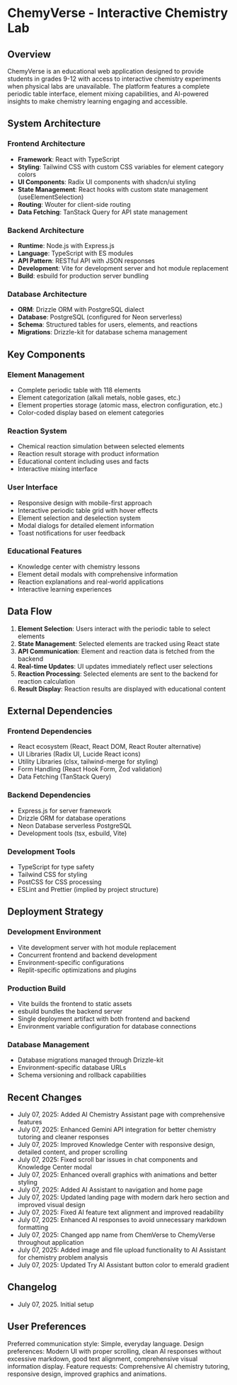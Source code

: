 # ChemyVerse - Interactive Chemistry Lab

## Overview

ChemyVerse is an educational web application designed to provide students in grades 9-12 with access to interactive chemistry experiments when physical labs are unavailable. The platform features a complete periodic table interface, element mixing capabilities, and AI-powered insights to make chemistry learning engaging and accessible.

## System Architecture

### Frontend Architecture
- **Framework**: React with TypeScript
- **Styling**: Tailwind CSS with custom CSS variables for element category colors
- **UI Components**: Radix UI components with shadcn/ui styling
- **State Management**: React hooks with custom state management (useElementSelection)
- **Routing**: Wouter for client-side routing
- **Data Fetching**: TanStack Query for API state management

### Backend Architecture
- **Runtime**: Node.js with Express.js
- **Language**: TypeScript with ES modules
- **API Pattern**: RESTful API with JSON responses
- **Development**: Vite for development server and hot module replacement
- **Build**: esbuild for production server bundling

### Database Architecture
- **ORM**: Drizzle ORM with PostgreSQL dialect
- **Database**: PostgreSQL (configured for Neon serverless)
- **Schema**: Structured tables for users, elements, and reactions
- **Migrations**: Drizzle-kit for database schema management

## Key Components

### Element Management
- Complete periodic table with 118 elements
- Element categorization (alkali metals, noble gases, etc.)
- Element properties storage (atomic mass, electron configuration, etc.)
- Color-coded display based on element categories

### Reaction System
- Chemical reaction simulation between selected elements
- Reaction result storage with product information
- Educational content including uses and facts
- Interactive mixing interface

### User Interface
- Responsive design with mobile-first approach
- Interactive periodic table grid with hover effects
- Element selection and deselection system
- Modal dialogs for detailed element information
- Toast notifications for user feedback

### Educational Features
- Knowledge center with chemistry lessons
- Element detail modals with comprehensive information
- Reaction explanations and real-world applications
- Interactive learning experiences

## Data Flow

1. **Element Selection**: Users interact with the periodic table to select elements
2. **State Management**: Selected elements are tracked using React state
3. **API Communication**: Element and reaction data is fetched from the backend
4. **Real-time Updates**: UI updates immediately reflect user selections
5. **Reaction Processing**: Selected elements are sent to the backend for reaction calculation
6. **Result Display**: Reaction results are displayed with educational content

## External Dependencies

### Frontend Dependencies
- React ecosystem (React, React DOM, React Router alternative)
- UI Libraries (Radix UI, Lucide React icons)
- Utility Libraries (clsx, tailwind-merge for styling)
- Form Handling (React Hook Form, Zod validation)
- Data Fetching (TanStack Query)

### Backend Dependencies
- Express.js for server framework
- Drizzle ORM for database operations
- Neon Database serverless PostgreSQL
- Development tools (tsx, esbuild, Vite)

### Development Tools
- TypeScript for type safety
- Tailwind CSS for styling
- PostCSS for CSS processing
- ESLint and Prettier (implied by project structure)

## Deployment Strategy

### Development Environment
- Vite development server with hot module replacement
- Concurrent frontend and backend development
- Environment-specific configurations
- Replit-specific optimizations and plugins

### Production Build
- Vite builds the frontend to static assets
- esbuild bundles the backend server
- Single deployment artifact with both frontend and backend
- Environment variable configuration for database connections

### Database Management
- Database migrations managed through Drizzle-kit
- Environment-specific database URLs
- Schema versioning and rollback capabilities

## Recent Changes
- July 07, 2025: Added AI Chemistry Assistant page with comprehensive features
- July 07, 2025: Enhanced Gemini API integration for better chemistry tutoring and cleaner responses
- July 07, 2025: Improved Knowledge Center with responsive design, detailed content, and proper scrolling
- July 07, 2025: Fixed scroll bar issues in chat components and Knowledge Center modal
- July 07, 2025: Enhanced overall graphics with animations and better styling
- July 07, 2025: Added AI Assistant to navigation and home page
- July 07, 2025: Updated landing page with modern dark hero section and improved visual design
- July 07, 2025: Fixed AI feature text alignment and improved readability
- July 07, 2025: Enhanced AI responses to avoid unnecessary markdown formatting
- July 07, 2025: Changed app name from ChemVerse to ChemyVerse throughout application
- July 07, 2025: Added image and file upload functionality to AI Assistant for chemistry problem analysis
- July 07, 2025: Updated Try AI Assistant button color to emerald gradient

## Changelog
- July 07, 2025. Initial setup

## User Preferences

Preferred communication style: Simple, everyday language.
Design preferences: Modern UI with proper scrolling, clean AI responses without excessive markdown, good text alignment, comprehensive visual information display.
Feature requests: Comprehensive AI chemistry tutoring, responsive design, improved graphics and animations.